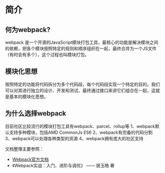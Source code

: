 # 简介

## 何为webpack?
webpack 是一个开源的JavaScript模块打包工具，最核心的功能是解决模块之间的依赖，把各个模块按照特定的规则和顺序组织在一起，最终合并为一个JS文件（有时会有多个），这个过程也叫模块打包。

## 模块化思想
按照特定的功能将代码拆分为多个代码段，每个代码段实现一个特定的目的。我们可以对其进行独立的设计、开发和测试，最终通过接口来讲它们组合在一起，这就是基本的模块化思想。 

## 为什么选择webpack
目前社区比较流行的模块打包工具有webpack、parcel、rollup等
1、webpack默认支持多种模块，包括AMD CommonJs ES6
2、webpack有完备的代码分割
3、webpack可以处理各种类型的资源
4、webpack拥有庞大的社区支持

文档整理主要参照：

* [Webpack官方文档](https://www.webpackjs.com/)
* 《Webpack实战：入门、进阶与调优》  —— 居玉皓 著
